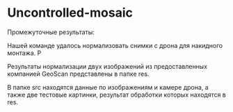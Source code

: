 # Uncontrolled-mosaic

Промежуточные результаты:

Нашей команде удалось нормализовать снимки с дрона для накидного монтажа. Р

Результаты нормализации двух изображений из предоставленных компанией GeoScan представлены в папке res. 

В папке src находятся данные по изображениям и камере дрона, а также две тестовые картинки, результат обработки которых находятся в res.
